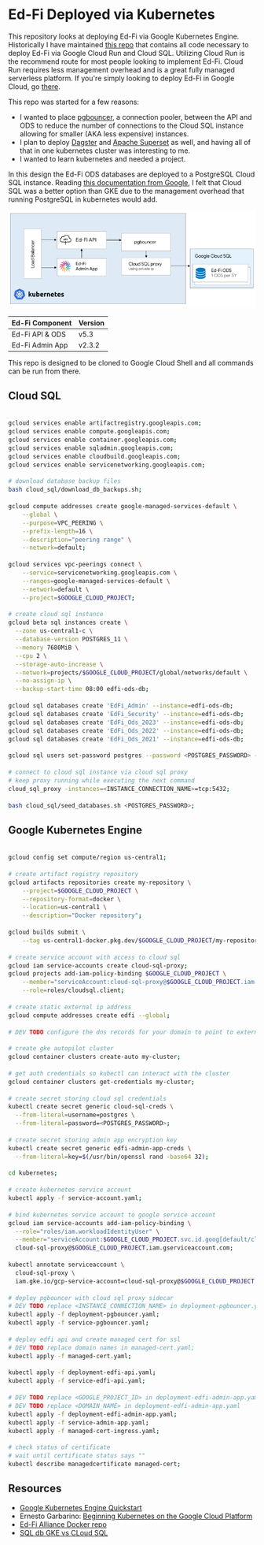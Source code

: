 # Ed-Fi Deployed via Kubernetes

This repository looks at deploying Ed-Fi via Google Kubernetes Engine. Historically I have maintained [this repo](https://github.com/xmarcosx/edfi-google-cloud-deployment) that contains all code necessary to deploy Ed-Fi via Google Cloud Run and Cloud SQL. Utilizing Cloud Run is the recommend route for most people looking to implement Ed-Fi. Cloud Run requires less management overhead and is a great fully managed serverless platform. If you're simply looking to deploy Ed-Fi in Google Cloud, go [there](https://github.com/xmarcosx/edfi-google-cloud-deployment).

This repo was started for a few reasons:
* I wanted to place [pgbouncer](https://www.pgbouncer.org/), a connection pooler, between the API and ODS to reduce the number of connections to the Cloud SQL instance allowing for smaller (AKA less expensive) instances.
* I plan to deploy [Dagster](https://dagster.io/) and [Apache Superset](https://superset.apache.org/) as well, and having all of that in one kubernetes cluster was interesting to me.
* I wanted to learn kubernetes and needed a project.

In this design the Ed-Fi ODS databases are deployed to a PostgreSQL Cloud SQL instance. Reading [this documentation from Google](https://cloud.google.com/architecture/deploying-highly-available-postgresql-with-gke#understanding_options_to_deploy_a_database_instance_in_gke), I felt that Cloud SQL was a better option than GKE due to the management overhead that running PostgreSQL in kubernetes would add.


![Ed-Fi](/assets/kube.png)

| Ed-Fi Component     | Version         |
|---------------------|-----------------|
| Ed-Fi API & ODS     | v5.3            |
| Ed-Fi Admin App     | v2.3.2          |

This repo is designed to be cloned to Google Cloud Shell and all commands can be run from there.
## Cloud SQL
```bash

gcloud services enable artifactregistry.googleapis.com;
gcloud services enable compute.googleapis.com;
gcloud services enable container.googleapis.com;
gcloud services enable sqladmin.googleapis.com;
gcloud services enable cloudbuild.googleapis.com;
gcloud services enable servicenetworking.googleapis.com;

# download database backup files
bash cloud_sql/download_db_backups.sh;

gcloud compute addresses create google-managed-services-default \
    --global \
    --purpose=VPC_PEERING \
    --prefix-length=16 \
    --description="peering range" \
    --network=default;

gcloud services vpc-peerings connect \
    --service=servicenetworking.googleapis.com \
    --ranges=google-managed-services-default \
    --network=default \
    --project=$GOOGLE_CLOUD_PROJECT;

# create cloud sql instance
gcloud beta sql instances create \
  --zone us-central1-c \
  --database-version POSTGRES_11 \
  --memory 7680MiB \
  --cpu 2 \
  --storage-auto-increase \
  --network=projects/$GOOGLE_CLOUD_PROJECT/global/networks/default \
  --no-assign-ip \
  --backup-start-time 08:00 edfi-ods-db;

gcloud sql databases create 'EdFi_Admin' --instance=edfi-ods-db;
gcloud sql databases create 'EdFi_Security' --instance=edfi-ods-db;
gcloud sql databases create 'EdFi_Ods_2023' --instance=edfi-ods-db;
gcloud sql databases create 'EdFi_Ods_2022' --instance=edfi-ods-db;
gcloud sql databases create 'EdFi_Ods_2021' --instance=edfi-ods-db;

gcloud sql users set-password postgres --password <POSTGRES_PASSWORD> --instance=edfi-ods-db;

# connect to cloud sql instance via cloud sql proxy
# keep proxy running while executing the next command
cloud_sql_proxy -instances=<INSTANCE_CONNECTION_NAME>=tcp:5432;

bash cloud_sql/seed_databases.sh <POSTGRES_PASSWORD>;

```

## Google Kubernetes Engine

```bash

gcloud config set compute/region us-central1;

# create artifact registry repository
gcloud artifacts repositories create my-repository \
    --project=$GOOGLE_CLOUD_PROJECT \
    --repository-format=docker \
    --location=us-central1 \
    --description="Docker repository";

gcloud builds submit \
    --tag us-central1-docker.pkg.dev/$GOOGLE_CLOUD_PROJECT/my-repository/edfi-admin-app kubernetes/admin-app/.;

# create service account with access to cloud sql
gcloud iam service-accounts create cloud-sql-proxy;
gcloud projects add-iam-policy-binding $GOOGLE_CLOUD_PROJECT \
    --member="serviceAccount:cloud-sql-proxy@$GOOGLE_CLOUD_PROJECT.iam.gserviceaccount.com" \
    --role=roles/cloudsql.client;

# create static external ip address
gcloud compute addresses create edfi --global;

# DEV TODO configure the dns records for your domain to point to external ip address

# create gke autopilot cluster
gcloud container clusters create-auto my-cluster;

# get auth credentials so kubectl can interact with the cluster
gcloud container clusters get-credentials my-cluster;

# create secret storing cloud sql credentials
kubectl create secret generic cloud-sql-creds \
  --from-literal=username=postgres \
  --from-literal=password=<POSTGRES_PASSWORD>;

# create secret storing admin app encryption key
kubectl create secret generic edfi-admin-app-creds \
  --from-literal=key=$(/usr/bin/openssl rand -base64 32);

cd kubernetes;

# create kubernetes service account
kubectl apply -f service-account.yaml;

# bind kubernetes service account to google service account
gcloud iam service-accounts add-iam-policy-binding \
  --role="roles/iam.workloadIdentityUser" \
  --member="serviceAccount:$GOOGLE_CLOUD_PROJECT.svc.id.goog[default/cloud-sql-proxy]" \
  cloud-sql-proxy@$GOOGLE_CLOUD_PROJECT.iam.gserviceaccount.com;

kubectl annotate serviceaccount \
  cloud-sql-proxy \
  iam.gke.io/gcp-service-account=cloud-sql-proxy@$GOOGLE_CLOUD_PROJECT.iam.gserviceaccount.com;

# deploy pgbouncer with cloud sql proxy sidecar
# DEV TODO replace <INSTANCE_CONNECTION_NAME> in deployment-pgbouncer.yaml
kubectl apply -f deployment-pgbouncer.yaml;
kubectl apply -f service-pgbouncer.yaml;

# deploy edfi api and create managed cert for ssl
# DEV TODO replace domain names in managed-cert.yaml;
kubectl apply -f managed-cert.yaml;

kubectl apply -f deployment-edfi-api.yaml;
kubectl apply -f service-edfi-api.yaml;

# DEV TODO replace <GOOGLE_PROJECT_ID> in deployment-edfi-admin-app.yaml
# DEV TODO replace <DOMAIN_NAME> in deployment-edfi-admin-app.yaml
kubectl apply -f deployment-edfi-admin-app.yaml;
kubectl apply -f service-admin-app.yaml;
kubectl apply -f managed-cert-ingress.yaml;

# check status of certificate
# wait until certificate status says ""
kubectl describe managedcertificate managed-cert;

```

## Resources

* [Google Kubernetes Engine Quickstart](https://cloud.google.com/kubernetes-engine/docs/quickstart#autopilot)
* Ernesto Garbarino: [Beginning Kubernetes on the Google Cloud Platform](https://www.amazon.com/Beginning-Kubernetes-Google-Cloud-Platform/dp/1484254902)
* [Ed-Fi Alliance Docker repo](https://github.com/Ed-Fi-Alliance-OSS/Ed-Fi-ODS-Docker)
* [SQL db GKE vs CLoud SQL](https://cloud.google.com/architecture/deploying-highly-available-postgresql-with-gke#understanding_options_to_deploy_a_database_instance_in_gke)
